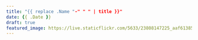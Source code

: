 ```yaml
---
title: "{{ replace .Name "-" " " | title }}"
date: {{ .Date }}
draft: true
featured_image: https://live.staticflickr.com/5633/23808147225_aaf61385a5_z.jpg
---
```

